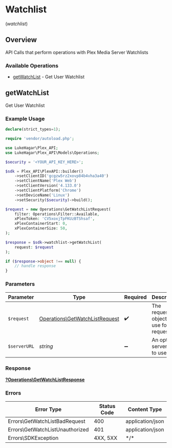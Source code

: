 # Watchlist
(*watchlist*)

## Overview

API Calls that perform operations with Plex Media Server Watchlists


### Available Operations

* [getWatchList](#getwatchlist) - Get User Watchlist

## getWatchList

Get User Watchlist

### Example Usage

```php
declare(strict_types=1);

require 'vendor/autoload.php';

use LukeHagar\Plex_API;
use LukeHagar\Plex_API\Models\Operations;

$security = '<YOUR_API_KEY_HERE>';

$sdk = Plex_API\PlexAPI::builder()
    ->setClientID('gcgzw5rz2xovp84b4vha3a40')
    ->setClientName('Plex Web')
    ->setClientVersion('4.133.0')
    ->setClientPlatform('Chrome')
    ->setDeviceName('Linux')
    ->setSecurity($security)->build();

$request = new Operations\GetWatchListRequest(
    filter: Operations\Filter::Available,
    xPlexToken: 'CV5xoxjTpFKUzBTShsaf',
    xPlexContainerStart: 0,
    xPlexContainerSize: 50,
);

$response = $sdk->watchlist->getWatchList(
    request: $request
);

if ($response->object !== null) {
    // handle response
}
```

### Parameters

| Parameter                                                                        | Type                                                                             | Required                                                                         | Description                                                                      |
| -------------------------------------------------------------------------------- | -------------------------------------------------------------------------------- | -------------------------------------------------------------------------------- | -------------------------------------------------------------------------------- |
| `$request`                                                                       | [Operations\GetWatchListRequest](../../Models/Operations/GetWatchListRequest.md) | :heavy_check_mark:                                                               | The request object to use for the request.                                       |
| `$serverURL`                                                                     | *string*                                                                         | :heavy_minus_sign:                                                               | An optional server URL to use.                                                   |

### Response

**[?Operations\GetWatchListResponse](../../Models/Operations/GetWatchListResponse.md)**

### Errors

| Error Type                      | Status Code                     | Content Type                    |
| ------------------------------- | ------------------------------- | ------------------------------- |
| Errors\GetWatchListBadRequest   | 400                             | application/json                |
| Errors\GetWatchListUnauthorized | 401                             | application/json                |
| Errors\SDKException             | 4XX, 5XX                        | \*/\*                           |